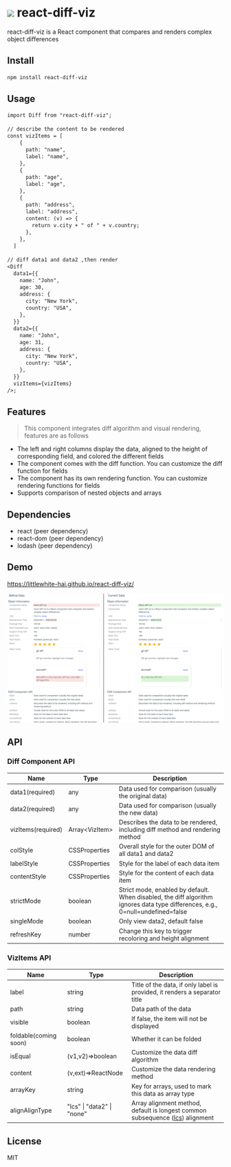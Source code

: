 # <img src="./public/diff.ico" height="20" /> react-diff-viz

react-diff-viz is a React component that compares and renders complex object differences

## Install

```bash
npm install react-diff-viz
```

## Usage

```tsx
import Diff from "react-diff-viz";

// describe the content to be rendered
const vizItems = [
    {
      path: "name",
      label: "name",
    },
    {
      path: "age",
      label: "age",
    },
    {
      path: "address",
      label: "address",
      content: (v) => {
        return v.city + " of " + v.country;
      },
    },
  ]

// diff data1 and data2 ,then render
<Diff
  data1={{
    name: "John",
    age: 30,
    address: {
      city: "New York",
      country: "USA",
    },
  }}
  data2={{
    name: "John",
    age: 31,
    address: {
      city: "New York",
      country: "USA",
    },
  }}
  vizItems={vizItems}
/>;
```

## Features

> This component integrates diff algorithm and visual rendering, features are as follows

- The left and right columns display the data, aligned to the height of corresponding field, and colored the different fields
- The component comes with the diff function. You can customize the diff function for fields
- The component has its own rendering function. You can customize rendering functions for fields
- Supports comparison of nested objects and arrays

## Dependencies

- react (peer dependency)
- react-dom (peer dependency)
- lodash (peer dependency)

## Demo

https://littlewhite-hai.github.io/react-diff-viz/

![demo](./docs/public/demo.png)

## API

### Diff Component API

| Name               | Type             | Description                                                                                                                    |
| ------------------ | ---------------- | ------------------------------------------------------------------------------------------------------------------------------ |
| data1(required)    | any              | Data used for comparison (usually the original data)                                                                           |
| data2(required)    | any              | Data used for comparison (usually the new data)                                                                                |
| vizItems(required) | Array\<VizItem\> | Describes the data to be rendered, including diff method and rendering method                                                  |
| colStyle           | CSSProperties    | Overall style for the outer DOM of all data1 and data2                                                                         |
| labelStyle         | CSSProperties    | Style for the label of each data item                                                                                          |
| contentStyle       | CSSProperties    | Style for the content of each data item                                                                                        |
| strictMode         | boolean          | Strict mode, enabled by default. When disabled, the diff algorithm ignores data type differences, e.g., 0=null=undefined=false |
| singleMode         | boolean          | Only view data2, default false                                                                                                 |
| refreshKey         | number           | Change this key to trigger recoloring and height alignment                                                                     |

### VizItems API

| Name                  | Type                       | Description                                                                                                                               |
| --------------------- | -------------------------- | ----------------------------------------------------------------------------------------------------------------------------------------- |
| label                 | string                     | Title of the data, if only label is provided, it renders a separator title                                                                |
| path                  | string                     | Data path of the data                                                                                                                     |
| visible               | boolean                    | If false, the item will not be displayed                                                                                                  |
| foldable(coming soon) | boolean                    | Whether it can be folded                                                                                                                  |
| isEqual               | (v1,v2)=>boolean           | Customize the data diff algorithm                                                                                                         |
| content               | (v,ext)=>ReactNode         | Customize the data rendering method                                                                                                       |
| arrayKey              | string                     | Key for arrays, used to mark this data as array type                                                                                      |
| alignAlignType        | "lcs" \| "data2" \| "none" | Array alignment method, default is longest common subsequence ([lcs](https://en.wikipedia.org/wiki/Longest_common_subsequence)) alignment |

## License

MIT
